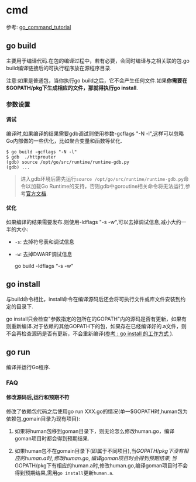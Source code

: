 # cmd

参考: [go_command_tutorial](github.com/hyper0x/go_command_tutorial/blob/master/SUMMARY.md)

## go build

主要用于编译代码.在包的编译过程中，若有必要，会同时编译与之相关联的包.go build编译链接后的可执行程序放在源程序目录.

注意:如果是普通包，当你执行go build之后，它不会产生任何文件.如果**你需要在$GOPATH/pkg下生成相应的文件，那就得执行go install**.

### 参数设置
#### 调试
编译时,如果编译的结果需要gdb调试则使用参数-gcflags "-N -l",这样可以忽略Go内部做的一些优化，比如聚合变量和函数等优化.

    $ go build -gcflags "-N -l"
    $ gdb  ./httprouter
    (gdb) source /opt/go/src/runtime/runtime-gdb.py
    (gdb) ...
>进入gdb环境后需先运行`source /opt/go/src/runtime/runtime-gdb.py`命令以加载Go Runtime的支持，否则gdb中goroutine相关命令将无法运行,参考[官方文档](golang.org/doc/gdb).

#### 优化
如果编译的结果需要发布.则使用-ldflags "-s -w",可以去掉调试信息,减小大约一半的大小:
- `-s`: 去掉符号表和调试信息
- `-w`: 去掉DWARF调试信息


    go build -ldflags “-s -w”

## go install

与build命令相比，install命令在编译源码后还会将可执行文件或库文件安装到约定的目录下.

go install只会检查"参数指定的包所在的GOPATH"内的源码是否有更新，如果有则重新编译.对于依赖的其他GOPATH下的包，如果存在已经编译好的.a文件，则不会再检查源码是否有更新，不会重新编译([参考 : go install 的工作方式 ](http://blog.csdn.net/tiaotiaoyly/article/details/38517103)).

## go run

编译并运行Go程序.

### FAQ

#### 修改源码后,运行和预期不符

修改了依赖包代码之后使用go run XXX.go的情况(单一$GOPATH时,human包为依赖包,gomain目录为现有项目):

1. 如果将human包移到goman目录下，则无论怎么修改human.go，编译goman项目时都会得到预期结果.

1. 如果human包不在gomain目录下(即属于不同项目),当$GOPATH/pkg下没有相应的human.a时,修改human.go,编译goman项目时会得到预期结果;当$GOPATH/pkg下有相应的human.a时,修改human.go,编译goman项目时不会得到预期结果,需用`go install`更新`human.a`.

